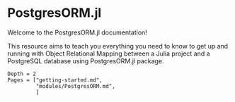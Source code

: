 # PostgresORM.jl

Welcome to the PostgresORM.jl documentation!

This resource aims to teach you everything you need to know to get up and running with Object Relational Mapping between a Julia project and a PostgreSQL database  using PostgresORM.jl package.



```@contents
Depth = 2
Pages = ["getting-started.md",
         "modules/PostgresORM.md",         
         ]
```
